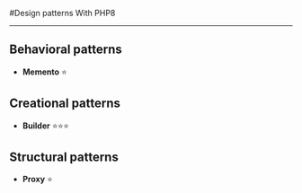 #Design patterns With PHP8

___

## Behavioral patterns 
* __Memento__ :star:

## Creational patterns
* __Builder__ :star::star::star:

## Structural patterns
* __Proxy__ :star:
    